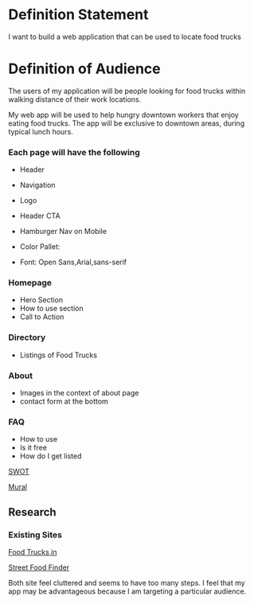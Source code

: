 # **Definition Statement**
I want to build a web application that can be used to locate food trucks
# Definition of Audience
The users of my application will be people looking for food trucks within walking distance of their work locations.

My web app will be used to help hungry downtown workers
that enjoy eating food trucks. The app will be exclusive to downtown
areas, during typical lunch hours.

### Each page will have the following
- Header
- Navigation
- Logo
- Header CTA
- Hamburger Nav on Mobile
- Color Pallet:

- Font: Open Sans,Arial,sans-serif


### Homepage
- Hero Section
- How to use section
- Call to Action

### Directory
- Listings of Food Trucks


### About
- Images in the context of about page
- contact form at the bottom

### FAQ
- How to use
- Is it free
- How do I get listed

[SWOT](https://docs.google.com/document/d/1jIiCILWXIctIRZtX2U2I6jCMhTznlPz-WruwKlUrKxw/edit?usp=sharing)

[Mural](https://app.mural.co/t/savvycoders7094/m/savvycoders7094/1675202521953/51743c0f063f3939026bdddc65396e1883dad620?sender=uba29cec7008805e77dd40834)

## Research

### Existing Sites
[Food Trucks in](https://www.foodtrucksin.com/truck-search)

[Street Food Finder](https://streetfoodfinder.com/c/FL/Tampa)

Both site feel cluttered and seems to have too many steps. I feel that my app may be advantageous because I am targeting a particular audience.


